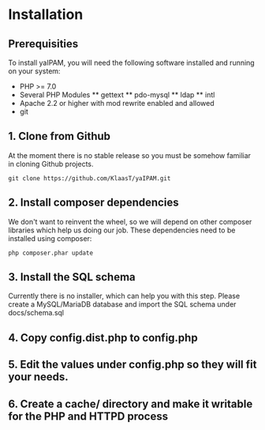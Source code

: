 # Installation

## Prerequisities
To install yaIPAM, you will need the following software installed and running on your system:
* PHP >= 7.0
* Several PHP Modules
** gettext
** pdo-mysql
** ldap
** intl
* Apache 2.2 or higher with mod rewrite enabled and allowed
* git

## 1. Clone from Github

At the moment there is no stable release so you must be somehow familiar in cloning Github projects.

`git clone https://github.com/KlaasT/yaIPAM.git`

## 2. Install composer dependencies

We don't want to reinvent the wheel, so we will depend on other composer libraries which help us doing our job. These dependencies need to be installed using composer:

`php composer.phar update`

## 3. Install the SQL schema

Currently there is no installer, which can help you with this step. Please create a MySQL/MariaDB database and import the SQL schema under docs/schema.sql

## 4. Copy config.dist.php to config.php

## 5. Edit the values under config.php so they will fit your needs.

## 6. Create a cache/ directory and make it writable for the PHP and HTTPD process
